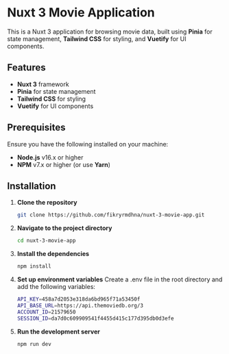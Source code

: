 # Nuxt 3 Movie Application

This is a Nuxt 3 application for browsing movie data, built using **Pinia** for state management, **Tailwind CSS** for styling, and **Vuetify** for UI components.

## Features

- **Nuxt 3** framework
- **Pinia** for state management
- **Tailwind CSS** for styling
- **Vuetify** for UI components

## Prerequisites

Ensure you have the following installed on your machine:

- **Node.js** v16.x or higher
- **NPM** v7.x or higher (or use **Yarn**)

## Installation

1. **Clone the repository**

   ```bash
   git clone https://github.com/fikryrmdhna/nuxt-3-movie-app.git


2. **Navigate to the project directory**

   ```bash
   cd nuxt-3-movie-app

3. **Install the dependencies**

   ```bash
   npm install

4. **Set up environment variables**
    Create a .env file in the root directory and add the following variables:

   ```bash
   API_KEY=458a7d2053e318da6bd965f71a53450f
   API_BASE_URL=https://api.themoviedb.org/3
   ACCOUNT_ID=21579650
   SESSION_ID=da7d0c609909541f4455d415c177d395db0d3efe

5. **Run the development server**

   ```bash
   npm run dev